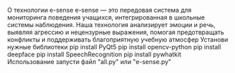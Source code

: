 О технологии e-sense
e-sense — это передовая система для мониторинга поведения учащихся, интегрированная в школьные системы наблюдения. Наша технология анализирует эмоции и речь, выявляя агрессию и нецензурные выражения, помогая предотвращать конфликты и поддерживать благоприятную учебную атмосфер
Установи нужные библиотеки
pip install PyQt5
pip install opencv-python
pip install deepface
pip install SpeechRecognition
pip install pywhatkit
Использование
запусти файл "all.py" или "e-sense.py"
